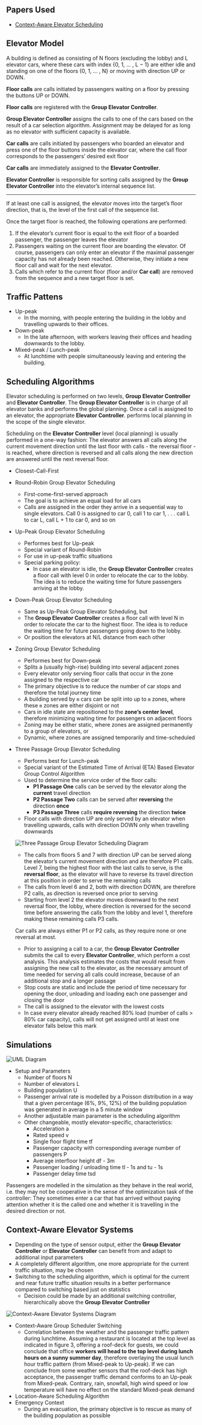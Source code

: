 ## Papers Used
* [Context-Aware Elevator Scheduling](https://www.semanticscholar.org/paper/Context-Aware-Elevator-Scheduling-Strang-Bauer/6af00d65db3fe72658d041829ddfc682c0a12e46)


## Elevator Model

A building is defined as consisting of N floors (excluding the lobby) and L elevator cars, where these cars with index {0, 1, ... , L − 1} are either idle and standing on one of the floors {0, 1, ... , N} or moving with direction UP or DOWN.

**Floor calls** are calls initiated by passengers waiting on a floor by pressing the buttons UP or DOWN.

**Floor calls** are registered with the **Group Elevator Controller**.

**Group Elevator Controller** assigns the calls to one of the cars based on the result of a car selection algorithm. Assignment may be delayed for as long as no elevator with sufficient capacity is available.

**Car calls** are calls initiated by passengers who boarded an elevator and press one of the floor buttons inside the elevator car, where the call floor corresponds to the passengers’ desired exit floor

**Car calls** are immediately assigned to the **Elevator Controller**.

**Elevator Controller** is responsible for sorting calls assigned by the **Group Elevator Controller** into the elevator’s internal sequence list.

---

If at least one call is assigned, the elevator moves into the target’s floor direction, that is, the level of the first call of the sequence list.

Once the target floor is reached, the following operations are performed:

1. If the elevator’s current floor is equal to the exit floor of a boarded passenger, the passenger leaves the elevator
2. Passengers waiting on the current floor are boarding the elevator. Of course, passengers can only enter an elevator if the maximal passenger capacity has not already been reached. Otherwise, they initiate a new floor call
and wait for the next elevator.
3. Calls which refer to the current floor (floor and/or **Car call**) are removed from the sequence and a new target floor is set.

## Traffic Pattens

* Up-peak
	* In the morning, with people entering the building in the lobby and travelling upwards to their offices.
* Down-peak
	* In the late afternoon, with workers leaving their offices and heading downwards to the lobby.
* Mixed-peak / Lunch-peak
	* At lunchtime with people simultaneously leaving and entering the building.

## Scheduling Algorithms

Elevator scheduling is performed on two levels, **Group Elevator Controller** and **Elevator Controller**. The **Group Elevator Controller** is in charge of all elevator banks and performs the global planning. Once a call is assigned to an elevator, the appropriate **Elevator Controller**. performs local planning in the scope of the single elevator.

Scheduling on the **Elevator Controller** level (local planning) is usually performed in a one-way fashion: The elevator answers all calls along the current movement direction until the last floor with calls - the reversal floor - is reached, where direction is reversed and all calls along the new direction are answered until the next reversal floor.

* Closest-Call-First
* Round-Robin Group Elevator Scheduling
	* First-come-first-served approach
	* The goal is to achieve an equal load for all cars
	* Calls are assigned in the order they arrive in a sequential way to single elevators. Call 0 is assigned to car
0, call 1 to car 1, . . . call L to car L, call L + 1 to car 0, and so on
* Up-Peak Group Elevator Scheduling
	* Performes best for Up-peak
	* Special variant of Round-Robin
	* For use in up-peak traffic situations
	* Special parking policy:
		* In case an elevator is idle, the **Group Elevator Controller** creates a floor call with level 0 in order to relocate the car to the lobby. The idea is to reduce the waiting time for future passengers arriving at the lobby.
*  Down-Peak Group Elevator Scheduling
	* Same as Up-Peak Group Elevator Scheduling, but
	* The **Group Elevator Controller** creates a floor call with level N in order to relocate the car to the highest floor. The idea is to reduce the waiting time for future passengers going down to the lobby.
	* Or position the elevators at N/L distance from each other
* Zoning Group Elevator Scheduling
	* Performes best for Down-peak
	* Splits a (usually high-rise) building into several adjacent zones
	* Every elevator only serving floor calls that occur in the zone assigned to the respective car
	* The primary objective is to reduce the number of car stops and therefore the total journey time
	* A building served by `m` cars can be split into up to `m` zones, where these `m` zones are either disjoint or not
	* Cars in idle state are repositioned to the **zone’s center level**, therefore minimizing waiting time for passengers on adjacent floors
	* Zoning may be either static, where zones are assigned permanently to a group
of elevators, or 
	* Dynamic, where zones are assigned temporarily and time-scheduled
* Three Passage Group Elevator Scheduling
	* Performs best for Lunch-peak
	* Special variant of the Estimated Time of Arrival (ETA) Based Elevator Group Control Algorithm
	* Used to determine the service order of the floor calls:
		* **P1 Passage One** calls can be served by the elevator along the **current** travel direction
		* **P2 Passage Two** calls can be served after **reversing** the direction **once**
		* **P3 Passage Three** calls **require reversing** the direction **twice**
	* Floor calls with direction UP are only served by an elevator when travelling upwards, calls with direction DOWN only when travelling downwards

	![Three Passage Group Elevator Scheduling Diagram](https://github.com/00111000/Elevator-Scheduling/blob/master/Three-Passage-Group-Elevator-Scheduling.png)

	* The calls from floors 5 and 7 with direction UP can be served along the elevator’s current movement direction and are therefore P1 calls. Level 7, being the highest floor with the last calls to serve, is the **reversal floor**, as the elevator will have to reverse its travel direction at this position in order to serve the remaining calls
	* The calls from level 6 and 2, both with direction DOWN, are therefore P2 calls, as direction is reversed once prior to serving
	* Starting from level 2 the elevator moves downward to the next reversal floor, the lobby, where direction is reversed for the second time before answering the calls from the lobby and level 1, therefore making these remaining calls P3 calls.


	Car calls are always either P1 or P2 calls, as they require none or one reversal at most.


	* Prior to assigning a call to a car, the **Group Elevator Controller** submits the call to every **Elevator Controller**, which perform a cost analysis. This analysis estimates the costs that would result from assigning the new call to the elevator, as the necessary amount of time needed for serving all calls could increase, because of an additional stop and a longer passage
	* Stop costs are static and include the period of time necessary for opening the door, unloading and loading each one passenger and closing the door
	* The call is assigned to the elevator with the lowest costs
	* In case every elevator already reached 80% load (number of calls > 80% car capacity), calls will not get assigned until at least one elevator falls below this mark

## Simulations

![UML Diagram](https://github.com/00111000/Elevator-Scheduling/blob/master/UML-Diagram.png)

* Setup and Parameters
	* Number of floors N
	* Number of elevators L
	* Building population U
	* Passenger arrival rate is modelled by a Poisson distribution in a way that a given percentage (6%, 9%, 12%) of the building population was generated in average in a 5 minute window
	* Another adjustable main parameter is the scheduling algorithm
	* Other changeable, mostly elevator-specific, characteristics:
		* Acceleration a
		* Rated speed v
		* Single floor flight time tf
		* Passenger capacity with corresponding average number of passengers P
		* Average interfloor height df - 3m
		* Passenger loading / unloading time tl - 1s and tu - 1s
		* Passenger delay time tsd

Passengers are modelled in the simulation as they behave in the real world, i.e. they may not be cooperative in the sense of the optimization task of the controller: They sometimes enter a car that has arrived without paying attention whether it is the called one and whether it is travelling in the desired direction or not.

## Context-Aware Elevator Systems

* Depending on the type of sensor output, either the **Group Elevator Controller** or **Elevator Controller** can benefit from and adapt to additional input parameters
* A completely different algorithm, one more appropriate for the current traffic situation, may be chosen
* Switching to the scheduling algorithm, which is optimal for the current and near future traffic situation
results in a better performance compared to switching based just on statistics
	*  Decision could be made by an additional switching controller, hierarchically above the **Group Elevator Controller**

![Context-Aware Elevator Systems Diagram](https://github.com/00111000/Elevator-Scheduling/blob/master/Context-Aware-Elevator-Systems.png)

* Context-Aware Group Scheduler Switching
	* Correlation between the weather and the passenger traffic pattern during lunchtime. Assuming a restaurant is located at the top level as indicated in figure 3, offering a roof-deck for guests, we could conclude that office **workers will head to the top level during lunch hours on a sunny summer day**, therefore overlaying the usual lunch hour traffic pattern (from Mixed-peak to Up-peak). If we can conclude from some weather sensors that the roof-deck has high acceptance, the passenger traffic demand conforms to an Up-peak from Mixed-peak. Contrary, rain, snowfall, high wind speed or low temperature will have no effect on the standard Mixed-peak demand
* Location-Aware Scheduling Algorithm
* Emergency Context
	* During an evacuation, the primary objective is to rescue as many of the building population as possible







